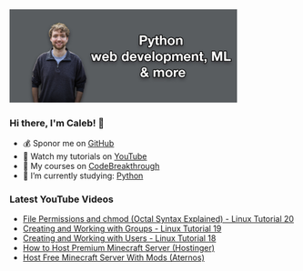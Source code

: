 <img src="github-cover-photo-my-face.jpg" width="400px" />

### Hi there, I'm Caleb! 🍛

- 💰 Sponor me on [GitHub](https://github.com/sponsors/CalebCurry)
- 🎥 Watch my tutorials on [YouTube](https://www.youtube.com/calebthevideomaker2)
- 📗 My courses on [CodeBreakthrough](https://www.codebreakthrough.com)
- 🤔 I’m currently studying: [Python](https://www.youtube.com/watch?v=s3IvdkCq2_c&t=4254s)

### Latest YouTube Videos
<!-- YOUTUBE:START -->
- [File Permissions and chmod (Octal Syntax Explained) - Linux Tutorial 20](https://www.youtube.com/watch?v=3gcSeDoQ_rU)
- [Creating and Working with Groups - Linux Tutorial 19](https://www.youtube.com/watch?v=RecADYq9E30)
- [Creating and Working with Users - Linux Tutorial 18](https://www.youtube.com/watch?v=3qiwtLp34A4)
- [How to Host Premium Minecraft Server (Hostinger)](https://www.youtube.com/watch?v=M7qpu_QVirk)
- [Host Free Minecraft Server With Mods (Aternos)](https://www.youtube.com/watch?v=A8rFHa-3aB8)
<!-- YOUTUBE:END -->
